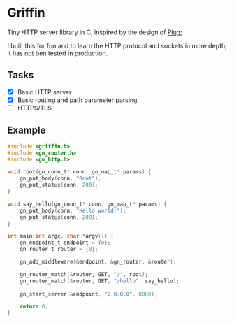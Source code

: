 # Griffin

Tiny HTTP server library in C, inspired by the design of [Plug](https://github.com/elixir-plug/plug);

I built this for fun and to learn the HTTP protocol and sockets in more depth, it has not ben tested in production.

## Tasks

- [x] Basic HTTP server
- [x] Basic routing and path parameter parsing
- [ ] HTTPS/TLS

## Example

```c
#include <griffin.h>
#include <gn_router.h>
#include <gn_http.h>

void root(gn_conn_t* conn, gn_map_t* params) {
    gn_put_body(conn, "Root");
    gn_put_status(conn, 200);
}

void say_hello(gn_conn_t* conn, gn_map_t* params) {
    gn_put_body(conn, "Hello world!");
    gn_put_status(conn, 200);
}

int main(int argc, char *argv[]) {
    gn_endpoint_t endpoint = {0};
    gn_router_t router = {0};

    gn_add_middleware(&endpoint, &gn_router, &router);

    gn_router_match(&router, GET, "/", root);
    gn_router_match(&router, GET, "/hello", say_hello);
    
    gn_start_server(&endpoint, "0.0.0.0", 8080);

    return 0;
}

```
